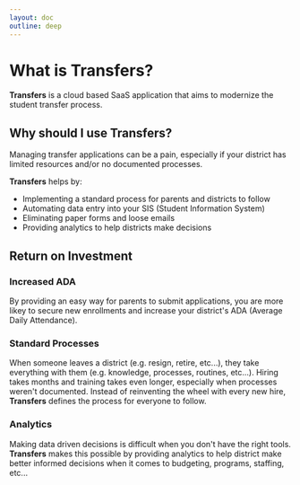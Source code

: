 ```yaml
---
layout: doc
outline: deep
---
```


# What is Transfers?

**Transfers** is a cloud based SaaS application that aims to modernize the student transfer process. 

## Why should I use Transfers?

Managing transfer applications can be a pain, especially if your district has limited resources and/or no documented processes.

**Transfers** helps by:

- Implementing a standard process for parents and districts to follow
- Automating data entry into your SIS (Student Information System)
- Eliminating paper forms and loose emails
- Providing analytics to help districts make decisions

## Return on Investment

### Increased ADA

By providing an easy way for parents to submit applications, you are more likey to secure new enrollments and increase your district's ADA (Average Daily Attendance).

### Standard Processes

When someone leaves a district (e.g. resign, retire, etc...), they take everything with them (e.g. knowledge, processes, routines, etc...). Hiring takes months and training takes even longer, especially when processes weren't documented. Instead of reinventing the wheel with every new hire, **Transfers** defines the process for everyone to follow.

### Analytics 

Making data driven decisions is difficult when you don't have the right tools. **Transfers** makes this possible by providing analytics  to help district make better informed decisions when it comes to budgeting, programs, staffing, etc...

